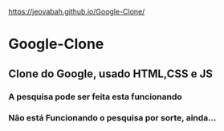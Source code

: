 https://jeovabah.github.io/Google-Clone/
# Google-Clone
## Clone do Google, usado HTML,CSS e JS
### A pesquisa pode ser feita esta funcionando
### Não está Funcionando o pesquisa por sorte, ainda...
